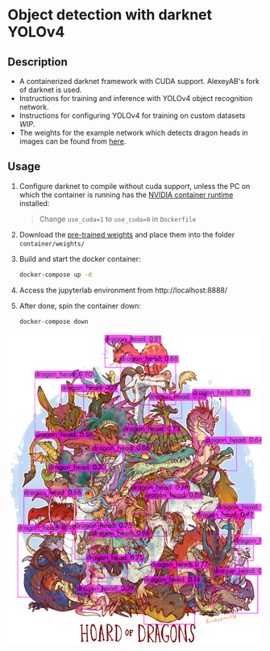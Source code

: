 # Object detection with darknet YOLOv4
## Description
- A containerized darknet framework with CUDA support. AlexeyAB's fork of darknet is used.
- Instructions for training and inference with YOLOv4 object recognition network.
- Instructions for configuring YOLOv4 for training on custom datasets *WIP*.
- The weights for the example network which detects dragon heads in images can be found from [here](https://drive.google.com/drive/folders/1-_-UEogMCKSbjYAfzK1_F9Z7aDZLglhJ?usp=sharing).

## Usage
1. Configure darknet to compile without cuda support, unless the PC on which the container is running has the [NVIDIA container runtime](https://github.com/NVIDIA/nvidia-container-runtime) installed:

    >Change `use_cuda=1` to `use_cuda=0` in `Dockerfile`

2. Download the [pre-trained weights](https://drive.google.com/file/d/1Dr-47YfU5hi7Qy2YkejC3RwvKYh3lLv4/view?usp=sharing) and place them into the folder `container/weights/`

3. Build and start the docker container:
    ```bash
    docker-compose up -d
    ```
4. Access the jupyterlab environment from
    http://localhost:8888/
5. After done, spin the container down:
    ```bash
    docker-compose down
    ```


![Preview grid](./predictions.jpg)
